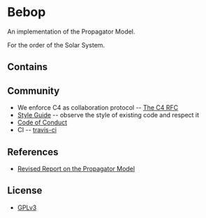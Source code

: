 # Bebop

An implementation of the Propagator Model.

For the order of the Solar System.

## Contains

## Community

- We enforce C4 as collaboration protocol -- [The C4 RFC](https://rfc.zeromq.org/spec:42/C4)
- [Style Guide](STYLE-GUIDE.md) -- observe the style of existing code and respect it
- [Code of Conduct](CODE-OF-CONDUCT.md)
- CI -- [travis-ci](https://travis-ci.org/xieyuheng/bebop)

## References

- [Revised Report on the Propagator Model](jedu/mac/users/gjs/propagators/)

## License

- [GPLv3](LICENSE)
